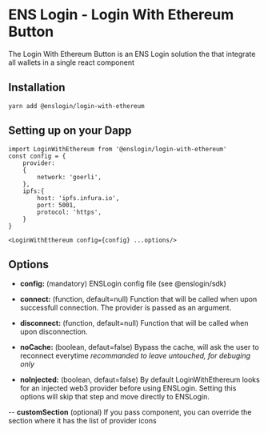 # ENS Login - Login With Ethereum Button

The Login With Ethereum Button is an ENS Login solution the that integrate all wallets in a single react component

## Installation

```
yarn add @enslogin/login-with-ethereum
```

## Setting up on your Dapp

```
import LoginWithEthereum from '@enslogin/login-with-ethereum'
const config = {
	provider:
	{
		network: 'goerli',
	},
	ipfs:{
		host: 'ipfs.infura.io',
		port: 5001,
		protocol: 'https',
	}
}

<LoginWithEthereum config={config} ...options/>

```

## Options

- **config:** (mandatory)
	ENSLogin config file (see @enslogin/sdk)

- **connect:** (function, default=null)
	Function that will be called when upon successfull connection. The provider is passed as an argument.

- **disconnect:** (function, default=null)
	Function that will be called when upon disconnection.

- **noCache:** (boolean, defaut=false)
	Bypass the cache, will ask the user to reconnect everytime *recommanded to leave untouched, for debuging only*

- **noInjected:** (boolean, defaut=false)
	By default LoginWithEthereum looks for an injected web3 provider before using ENSLogin. Setting this options will skip that step and move directly to ENSLogin.

-- **customSection** (optional)
	If you pass component, you can override the section where it has the list of provider icons